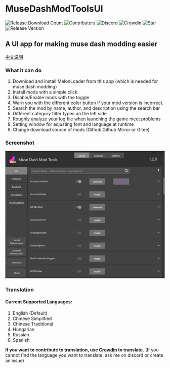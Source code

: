 # MuseDashModToolsUI

[![Release Download Count](https://img.shields.io/github/downloads/MDModsDev/MuseDashModToolsUI/total)](https://github.com/MDModsDev/MuseDashModToolsUI/releases/latest)
[![Contributors](https://img.shields.io/github/contributors/MDModsDev/MuseDashModToolsUI)](https://github.com/MDModsDev/MuseDashModToolsUI/graphs/contributors)
[![Discord](https://img.shields.io/discord/812100927468470273)](https://discord.gg/mdmc)
[![Crowdin](https://badges.crowdin.net/musedashmodtools/localized.svg)](https://crowdin.com/project/musedashmodtools)
![Star](https://img.shields.io/github/stars/MDModsDev/MuseDashModToolsUI)
![Release Version](https://img.shields.io/github/v/release/MDModsDev/MuseDashModToolsUI)

## A UI app for making muse dash modding easier
[中文说明](https://www.bilibili.com/read/cv22748380)

### What it can do
1. Download and install MelonLoader from this app (which is needed for muse dash modding)
2. Install mods with a simple click.
3. Disable/Enable mods with the toggle
4. Warn you with the different color button if your mod version is incorrect.
5. Search the mod by name, author, and description using the search bar
6. Different category filter types on the left side
7. Roughly analyze your log file when launching the game meet problems
8. Setting window for adjusting font and language at runtime
9. Change download source of mods (Github,Github Mirror or Gitee)


### Screenshot

![Screenshot](Intro/Screenshot.png)


### Translation

#### Current Supported Languages:

1. English (Default)
2. Chinese Simplified
3. Chinese Traditional
4. Hungarian
5. Russian
6. Spanish



**If you want to contribute to translation, use [Crowdin](https://crowdin.com/project/musedashmodtools) to translate.** (If you cannot find the language you want to translate, ask me on discord or create an issue)

